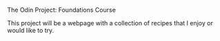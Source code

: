The Odin Project: Foundations Course

This project will be a webpage with a collection of recipes that I enjoy or would like to try.

